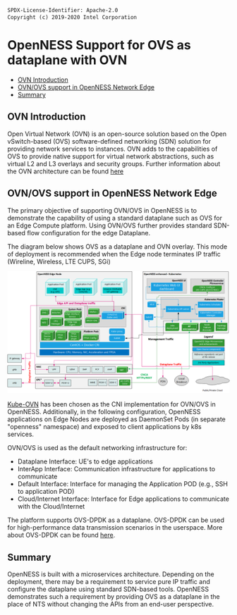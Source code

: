 ```text
SPDX-License-Identifier: Apache-2.0
Copyright (c) 2019-2020 Intel Corporation
```
<!-- omit in toc -->
# OpenNESS Support for OVS as dataplane with OVN
- [OVN Introduction](#ovn-introduction)
- [OVN/OVS support in OpenNESS Network Edge](#ovnovs-support-in-openness-network-edge)
- [Summary](#summary)

## OVN Introduction
Open Virtual Network (OVN) is an open-source solution based on the Open vSwitch-based (OVS) software-defined networking (SDN) solution for providing network services to instances. OVN adds to the capabilities of OVS to provide native support for virtual network abstractions, such as virtual L2 and L3 overlays and security groups. Further information about the OVN architecture can be found [here](https://www.openvswitch.org/support/dist-docs/ovn-architecture.7.html)

## OVN/OVS support in OpenNESS Network Edge
The primary objective of supporting OVN/OVS in OpenNESS is to demonstrate the capability of using a standard dataplane such as OVS for an Edge Compute platform. Using OVN/OVS further provides standard SDN-based flow configuration for the edge Dataplane.

The diagram below shows OVS as a dataplane and OVN overlay. This mode of deployment is recommended when the Edge node terminates IP traffic (Wireline, Wireless, LTE CUPS, SGi)

![OpenNESS with NTS as dataplane overview](ovn_images/openness_ovn.png)

[Kube-OVN](https://github.com/alauda/kube-ovn) has been chosen as the CNI implementation for OVN/OVS in OpenNESS. Additionally, in the following configuration, OpenNESS applications on Edge Nodes are deployed as DaemonSet Pods (in separate "openness" namespace) and exposed to client applications by k8s services.

OVN/OVS is used as the default networking infrastructure for:
- Dataplane Interface: UE's to edge applications
- InterApp Interface: Communication infrastructure for applications to communicate
- Default Interface: Interface for managing the Application POD (e.g., SSH to application POD)
- Cloud/Internet Interface: Interface for Edge applications to communicate with the Cloud/Internet

The platform supports OVS-DPDK as a dataplane. OVS-DPDK can be used for high-performance data transmission scenarios in the userspace. More about OVS-DPDK can be found [here](http://docs.openvswitch.org/en/latest/howto/dpdk/).

## Summary
OpenNESS is built with a microservices architecture. Depending on the deployment, there may be a requirement to service pure IP traffic and configure the dataplane using standard SDN-based tools. OpenNESS demonstrates such a requirement by providing OVS as a dataplane in the place of NTS without changing the APIs from an end-user perspective.

